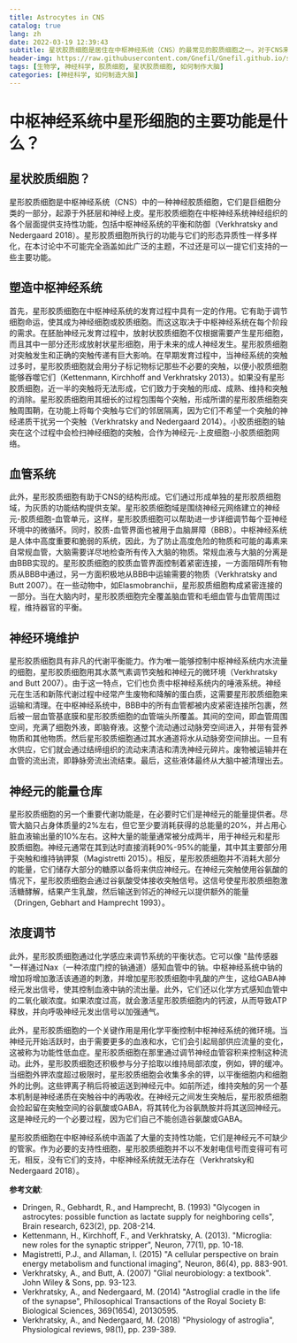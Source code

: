 ```yaml
---
title: Astrocytes in CNS
catalog: true
lang: zh
date: 2022-03-19 12:39:43
subtitle: 星状胶质细胞是居住在中枢神经系统（CNS）的最常见的胶质细胞之一。对于CNS来说，它们具有不可或缺的支持性功能，本篇博文将浅显地探讨它们的主要功能。
header-img: https://raw.githubusercontent.com/Gnefil/Gnefil.github.io/src/img/post_images/astrocytes_bg.jpg
tags: [生物学, 神经科学, 胶质细胞, 星状胶质细胞, 如何制作大脑]
categories: [神经科学, 如何制造大脑]
---
```

# 中枢神经系统中星形细胞的主要功能是什么？

## 星状胶质细胞？
星形胶质细胞是中枢神经系统（CNS）中的一种神经胶质细胞，它们是巨细胞分类的一部分，起源于外胚层和神经上皮。星形胶质细胞在中枢神经系统神经组织的各个层面提供支持性功能，包括中枢神经系统的平衡和防御（Verkhratsky and Nedergaard 2018）。星形胶质细胞所执行的功能与它们的形态异质性一样多样化，在本讨论中不可能完全涵盖如此广泛的主题，不过还是可以一提它们支持的一些主要功能。

## 塑造中枢神经系统
首先，星形胶质细胞在中枢神经系统的发育过程中具有一定的作用。它有助于调节细胞命运，使其成为神经细胞或胶质细胞。而这这取决于中枢神经系统在每个阶段的需求。在胚胎神经元发育过程中，放射状胶质细胞不仅根据需要产生星形细胞，而且其中一部分还形成放射状星形细胞，用于未来的成人神经发生。星形胶质细胞对突触发生和正确的突触传递有巨大影响。在早期发育过程中，当神经系统的突触过多时，星形胶质细胞就会用分子标记物标记那些不必要的突触，以便小胶质细胞能够吞噬它们（Kettenmann, Kirchhoff and Verkhratsky 2013）。如果没有星形胶质细胞，近一半的突触将无法形成，它们致力于突触的形成、成熟、维持和突触的消除。星形胶质细胞用其细长的过程包围每个突触，形成所谓的星形胶质细胞突触周围鞘，在功能上将每个突触与它们的邻居隔离，因为它们不希望一个突触的神经递质干扰另一个突触（Verkhratsky and Nedergaard 2014）。小胶质细胞的轴突在这个过程中会检扫神经细胞的突触，合作为神经元-上皮细胞-小胶质细胞网络。

## 血管系统
此外，星形胶质细胞有助于CNS的结构形成。它们通过形成单独的星形胶质细胞域，为灰质的功能结构提供支架。星形胶质细胞域是围绕神经元网络建立的神经元-胶质细胞-血管单元，这样，星形胶质细胞可以帮助进一步详细调节每个亚神经环境中的微循环。同时，胶质-血管界面也被用于血脑屏障（BBB）。中枢神经系统是人体中高度重要和脆弱的系统，因此，为了防止高度危险的物质和可能的毒素来自常规血管，大脑需要详尽地检查所有传入大脑的物质。常规血液与大脑的分离是由BBB实现的。星形胶质细胞的胶质血管界面控制着紧密连接，一方面阻碍所有物质从BBB中通过，另一方面积极地从BBB中运输需要的物质（Verkhratsky and Butt 2007）。在一些动物中，如Elasmobranchii，星形胶质细胞构成紧密连接的一部分。当在大脑内时，星形胶质细胞完全覆盖脑血管和毛细血管与血管周围过程，维持器官的平衡。

## 神经环境维护
星形胶质细胞具有非凡的代谢平衡能力。作为唯一能够控制中枢神经系统内水流量的细胞，星形胶质细胞用其水蒸气素调节突触和神经元的微环境（Verkhratsky and Butt 2007）。由于这一特点，它们也负责中枢神经系统内的唾液系统。神经元在生活和新陈代谢过程中经常产生废物和降解的蛋白质，这需要星形胶质细胞来运输和清理。在中枢神经系统中，BBB中的所有血管都被内皮紧密连接所包裹，然后被一层血管基底膜和星形胶质细胞的血管端头所覆盖。其间的空间，即血管周围空间，充满了细胞外液，即脑脊液。这整个流动通过动脉旁空间进入，并带有营养物质和其他物质。然后星形胶质细胞通过其水通道将水从动脉旁空间排出。一旦有水供应，它们就会通过结缔组织的流动来清洁和清洗神经元碎片。废物被运输并在血管的流出流，即静脉旁流出流结束。最后，这些液体最终从大脑中被清理出去。

## 神经元的能量仓库
星形胶质细胞的另一个重要代谢功能是，在必要时它们是神经元的能量提供者。尽管大脑只占身体质量的2%左右，但它至少要消耗获得的总能量的20%，并占用心脏血液输出量的10%左右。这种大量的能量通常被分成两半，用于神经元和星形胶质细胞。神经元通常在其到达时直接消耗90%-95%的能量，其中其主要部分用于突触和维持钠钾泵（Magistretti 2015）。相反，星形胶质细胞并不消耗大部分的能量，它们储存大部分的糖原以备将来供应神经元。在神经元突触使用谷氨酸的情况下，星形胶质细胞会通过谷氨酸受体接收突触信号。这信号使星形胶质细胞激活糖酵解，结果产生乳酸，然后输送到邻近的神经元以提供额外的能量（Dringen, Gebhart and Hamprecht 1993）。

## 浓度调节
此外，星形胶质细胞通过化学感应来调节系统的平衡状态。它可以像 "盐传感器 "一样通过Nax（一种浓度门控的钠通道）感知血管中的钠。中枢神经系统中钠的增加将增加激活该通道的刺激，并增加星形胶质细胞中乳酸的产生，这给GABA神经元发出信号，使其控制血液中钠的流出量。此外，它们还以化学方式感知血管中的二氧化碳浓度。如果浓度过高，就会激活星形胶质细胞内的钙波，从而导致ATP释放，并向呼吸神经元发出信号以加强通气。

此外，星形胶质细胞的一个关键作用是用化学平衡控制中枢神经系统的微环境。当神经元开始活跃时，由于需要更多的血液和水，它们会引起局部供应流量的变化，这被称为功能性低血症。星形胶质细胞在那里通过调节神经血管容积来控制这种流动。此外，星形胶质细胞还积极参与分子拾取以维持局部浓度，例如，钾的缓冲。当细胞外钾浓度超过极限时，星形胶质细胞会收集多余的钾，以平衡细胞内和细胞外的比例。这些钾离子稍后将被运送到神经元中。如前所述，维持突触的另一个基本机制是神经递质在突触谷中的再吸收。在神经元之间发生突触后，星形胶质细胞会捡起留在突触空间的谷氨酸或GABA，将其转化为谷氨酰胺并将其送回神经元。这是神经元的一个必要过程，因为它们自己不能创造谷氨酸或GABA。

星形胶质细胞在中枢神经系统中涵盖了大量的支持性功能，它们是神经元不可缺少的管家。作为必要的支持性细胞，星形胶质细胞并不以不发射电信号而变得可有可无，相反，没有它们的支持，中枢神经系统就无法存在（Verkhratsky和Nedergaard 2018）。	

**参考文献**: 
- Dringen, R., Gebhardt, R., and Hamprecht, B. (1993) "Glycogen in astrocytes: possible function as lactate supply for neighboring cells", Brain research, 623(2), pp. 208-214.
- Kettenmann, H., Kirchhoff, F., and Verkhratsky, A. (2013). "Microglia: new roles for the synaptic stripper", Neuron, 77(1), pp. 10-18.
- Magistretti, P.J., and Allaman, I. (2015) "A cellular perspective on brain energy metabolism and functional imaging", Neuron, 86(4), pp. 883-901.
- Verkhratsky, A., and Butt, A. (2007) "Glial neurobiology: a textbook". John Wiley & Sons, pp. 93-123.
- Verkhratsky, A., and Nedergaard, M. (2014) "Astroglial cradle in the life of the synapse", Philosophical Transactions of the Royal Society B: Biological Sciences, 369(1654), 20130595.
- Verkhratsky, A., and Nedergaard, M. (2018) "Physiology of astroglia", Physiological reviews, 98(1), pp. 239-389.